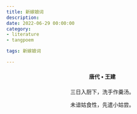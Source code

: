 ```yaml
---
title: 新嫁娘词
description:
date: 2022-06-29 00:00:00
category:
- literature
- tangpoem

tags: 新嫁娘词

---
```


<div id="poem-author">
唐代 • 王建
</div>
<div id="poem-body">
<p class="poem-paragraph">三日入厨下，洗手作羹汤。</p>
<p class="poem-paragraph">未谙姑食性，先遣小姑尝。</p>

</div>

<style>

#poem-author {
    width: 100%;
    text-align: center;
    margin: 20px 0;
    font-weight: bold;
}
#poem-body {
    width: 100%;
    text-align: center;
}
.poem-paragraph {
    font-family: "仿宋"
}

</style>